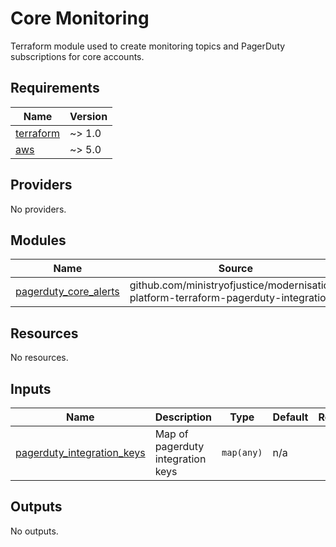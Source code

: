 # Core Monitoring

Terraform module used to create monitoring topics and PagerDuty subscriptions for core accounts.

<!-- BEGIN_TF_DOCS -->
## Requirements

| Name | Version |
|------|---------|
| <a name="requirement_terraform"></a> [terraform](#requirement\_terraform) | ~> 1.0 |
| <a name="requirement_aws"></a> [aws](#requirement\_aws) | ~> 5.0 |

## Providers

No providers.

## Modules

| Name | Source | Version |
|------|--------|---------|
| <a name="module_pagerduty_core_alerts"></a> [pagerduty\_core\_alerts](#module\_pagerduty\_core\_alerts) | github.com/ministryofjustice/modernisation-platform-terraform-pagerduty-integration | 0179859e6fafc567843cd55c0b05d325d5012dc4 |

## Resources

No resources.

## Inputs

| Name | Description | Type | Default | Required |
|------|-------------|------|---------|:--------:|
| <a name="input_pagerduty_integration_keys"></a> [pagerduty\_integration\_keys](#input\_pagerduty\_integration\_keys) | Map of pagerduty integration keys | `map(any)` | n/a | yes |

## Outputs

No outputs.
<!-- END_TF_DOCS -->
